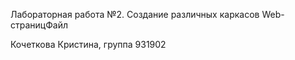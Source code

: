 Лабораторная работа №2. Создание различных каркасов Web-страницФайл

Кочеткова Кристина, группа 931902
